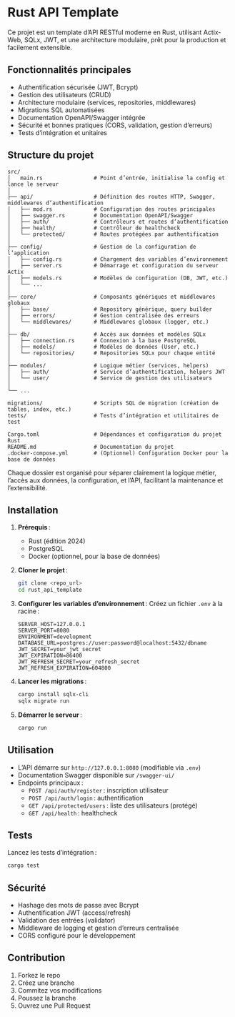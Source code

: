 # Rust API Template

Ce projet est un template d’API RESTful moderne en Rust, utilisant Actix-Web, SQLx, JWT, et une architecture modulaire, prêt pour la production et facilement extensible.

## Fonctionnalités principales

- Authentification sécurisée (JWT, Bcrypt)
- Gestion des utilisateurs (CRUD)
- Architecture modulaire (services, repositories, middlewares)
- Migrations SQL automatisées
- Documentation OpenAPI/Swagger intégrée
- Sécurité et bonnes pratiques (CORS, validation, gestion d’erreurs)
- Tests d’intégration et unitaires

## Structure du projet

```text
src/
│   main.rs                # Point d’entrée, initialise la config et lance le serveur
│
├── api/                   # Définition des routes HTTP, Swagger, middlewares d’authentification
│   ├── mod.rs             # Configuration des routes principales
│   ├── swagger.rs         # Documentation OpenAPI/Swagger
│   ├── auth/              # Contrôleurs et routes d’authentification
│   ├── health/            # Contrôleur de healthcheck
│   └── protected/         # Routes protégées par authentification
│
├── config/                # Gestion de la configuration de l’application
│   ├── config.rs          # Chargement des variables d’environnement
│   ├── server.rs          # Démarrage et configuration du serveur Actix
│   ├── models.rs          # Modèles de configuration (DB, JWT, etc.)
│   └── ...
│
├── core/                  # Composants génériques et middlewares globaux
│   ├── base/              # Repository générique, query builder
│   ├── errors/            # Gestion centralisée des erreurs
│   └── middlewares/       # Middlewares globaux (logger, etc.)
│
├── db/                    # Accès aux données et modèles SQLx
│   ├── connection.rs      # Connexion à la base PostgreSQL
│   ├── models/            # Modèles de données (User, etc.)
│   └── repositories/      # Repositories SQLx pour chaque entité
│
├── modules/               # Logique métier (services, helpers)
│   ├── auth/              # Service d’authentification, helpers JWT
│   └── user/              # Service de gestion des utilisateurs
│
└── ...

migrations/                # Scripts SQL de migration (création de tables, index, etc.)
tests/                     # Tests d’intégration et utilitaires de test

Cargo.toml                 # Dépendances et configuration du projet Rust
README.md                  # Documentation du projet
.docker-compose.yml        # (Optionnel) Configuration Docker pour la base de données
```

Chaque dossier est organisé pour séparer clairement la logique métier, l’accès aux données, la configuration, et l’API, facilitant la maintenance et l’extensibilité.

## Installation

1. **Prérequis** :
   - Rust (édition 2024)
   - PostgreSQL
   - Docker (optionnel, pour la base de données)

2. **Cloner le projet** :

   ```bash
   git clone <repo_url>
   cd rust_api_template
   ```

3. **Configurer les variables d’environnement** :
   Créez un fichier `.env` à la racine :

   ```env
   SERVER_HOST=127.0.0.1
   SERVER_PORT=8080
   ENVIRONMENT=development
   DATABASE_URL=postgres://user:password@localhost:5432/dbname
   JWT_SECRET=your_jwt_secret
   JWT_EXPIRATION=86400
   JWT_REFRESH_SECRET=your_refresh_secret
   JWT_REFRESH_EXPIRATION=604800
   ```

4. **Lancer les migrations** :

   ```bash
   cargo install sqlx-cli
   sqlx migrate run
   ```

5. **Démarrer le serveur** :

   ```bash
   cargo run
   ```

## Utilisation

- L’API démarre sur `http://127.0.0.1:8080` (modifiable via `.env`)
- Documentation Swagger disponible sur `/swagger-ui/`
- Endpoints principaux :
  - `POST /api/auth/register` : inscription utilisateur
  - `POST /api/auth/login` : authentification
  - `GET /api/protected/users` : liste des utilisateurs (protégé)
  - `GET /api/health` : healthcheck

## Tests

Lancez les tests d’intégration :

```bash
cargo test
```

## Sécurité

- Hashage des mots de passe avec Bcrypt
- Authentification JWT (access/refresh)
- Validation des entrées (validator)
- Middleware de logging et gestion d’erreurs centralisée
- CORS configuré pour le développement

## Contribution

1. Forkez le repo
2. Créez une branche
3. Commitez vos modifications
4. Poussez la branche
5. Ouvrez une Pull Request

